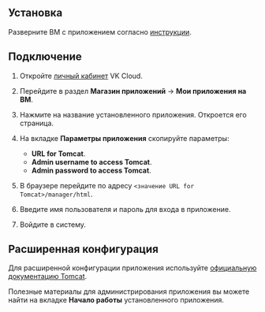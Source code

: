 ## Установка

Разверните ВМ с приложением согласно [инструкции](../../quick-start/).

## Подключение

1. Откройте [личный кабинет](https://mcs.mail.ru/app/) VK Cloud.
1. Перейдите в раздел **Магазин приложений** → **Мои приложения на ВМ**.
1. Нажмите на название установленного приложения. Откроется его страница.
1. На вкладке **Параметры приложения** скопируйте параметры:

    - **URL for Tomcat**.
    - **Admin username to access Tomcat**.
    - **Admin password to access Tomcat**.

1. В браузере перейдите по адресу `<значение URL for Tomcat>/manager/html`.
1. Введите имя пользователя и пароль для входа в приложение.
1. Войдите в систему.

## Расширенная конфигурация

Для расширенной конфигурации приложения используйте [официальную документацию Tomcat](https://tomcat.apache.org).

<info>

Полезные материалы для администрирования приложения вы можете найти на вкладке **Начало работы** установленного приложения.

</info>
